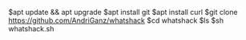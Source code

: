 $apt update && apt upgrade
$apt install git
$apt install curl
$git clone https://github.com/AndriGanz/whatshack
$cd whatshack
$ls
$sh whatshack.sh
